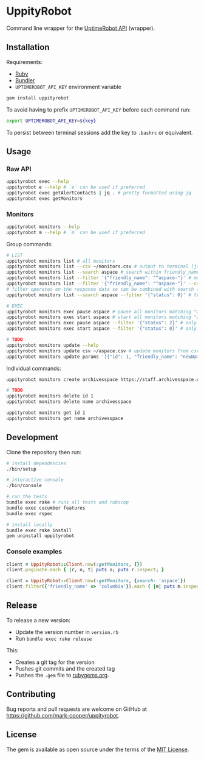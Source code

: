 # UppityRobot

Command line wrapper for the [UptimeRobot API](https://uptimerobot.com/api/) (wrapper).

## Installation

Requirements:

- [Ruby](https://www.ruby-lang.org/en/)
- [Bundler](https://bundler.io/)
- `UPTIMEROBOT_API_KEY` environment variable

```bash
gem install uppityrobot
```

To avoid having to prefix `UPTIMEROBOT_API_KEY` before each command run:

```bash
export UPTIMEROBOT_API_KEY=${key}
```

To persist between terminal sessions add the key to `.bashrc` or equivalent.

## Usage

### Raw API

```bash
uppityrobot exec --help
uppityrobot e --help # `e` can be used if preferred
uppityrobot exec getAlertContacts | jq . # pretty formatted using jq
uppityrobot exec getMonitors
```

### Monitors

```bash
uppityrobot monitors --help
uppityrobot m --help # `m` can be used if preferred
```

Group commands:

```bash
# LIST
uppityrobot monitors list # all monitors
uppityrobot monitors list --csv ~/monitors.csv # output to terminal (json) and save as csv
uppityrobot monitors list --search aspace # search within friendly_name and url
uppityrobot monitors list --filter '{"friendly_name": "^aspace-"}' # monitors matching regex
uppityrobot monitors list --filter '{"friendly_name": "^aspace-"}' --csv ~/aspace.csv
# filter operates on the response data so can be combined with search (and csv)
uppityrobot monitors list --search aspace --filter '{"status": 0}' # technically a regex: ^0$'

# EXEC
uppityrobot monitors exec pause aspace # pause all monitors matching "aspace"
uppityrobot monitors exec start aspace # start all monitors matching "aspace"
uppityrobot monitors exec pause aspace --filter '{"status": 2}' # only pause running monitors
uppityrobot monitors exec start aspace --filter '{"status": 0}' # only start paused monitors

# TODO
uppityrobot monitors update --help
uppityrobot monitors update csv ~/aspace.csv # update monitors from csv
uppityrobot monitors update params '[{"id": 1, "friendly_name": "newName"}]' # rename monitor using params
```

Individual commands:

```bash
uppityrobot monitors create archivesspace https://staff.archivesspace.edu 123-456

# TODO
uppityrobot monitors delete id 1
uppityrobot monitors delete name archivesspace

uppityrobot monitors get id 1
uppityrobot monitors get name archivesspace
```

## Development

Clone the repository then run:

```bash
# install dependencies
./bin/setup

# interactive console
./bin/console

# run the tests
bundle exec rake # runs all tests and rubocop
bundle exec cucumber features
bundle exec rspec

# install locally
bundle exec rake install
gem uninstall uppityrobot
```

### Console examples

```ruby
client = UppityRobot::Client.new(:getMonitors, {})
client.paginate.each { |r, o, t| puts o; puts r.inspect; }

client = UppityRobot::Client.new(:getMonitors, {search: 'aspace'})
client.filter({'friendly_name' => 'columbia'}).each { |m| puts m.inspect; }
```

## Release

To release a new version:

- Update the version number in `version.rb`
- Run `bundle exec rake release`

This:

- Creates a git tag for the version
- Pushes git commits and the created tag
- Pushes the `.gem` file to [rubygems.org](https://rubygems.org).

## Contributing

Bug reports and pull requests are welcome on GitHub at https://github.com/mark-cooper/uppityrobot.

## License

The gem is available as open source under the terms of the [MIT License](https://opensource.org/licenses/MIT).
